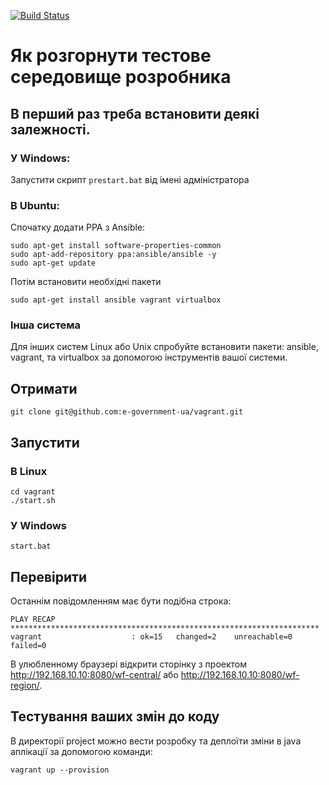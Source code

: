[![Build Status](https://travis-ci.org/e-government-ua/vagrant.svg?branch=master)](https://travis-ci.org/e-government-ua/vagrant)
# Як розгорнути тестове середовище розробника

## В перший раз треба встановити деякі залежності.

### У Windows:
Запустити скрипт `prestart.bat` від імені адміністратора

### В Ubuntu:
Спочатку додати PPA з Ansible:
```
sudo apt-get install software-properties-common
sudo apt-add-repository ppa:ansible/ansible -y
sudo apt-get update
```
Потім встановити необхідні пакети
```
sudo apt-get install ansible vagrant virtualbox
```
### Інша система
Для інших систем Linux або Unix спробуйте встановити пакети: ansible, vagrant, та virtualbox за допомогою інструментів вашої системи.

## Отримати
```
git clone git@github.com:e-government-ua/vagrant.git
```

## Запустити
### В Linux
```
cd vagrant 
./start.sh
```

### У Windows
```
start.bat
```

## Перевірити
Останнім повідомленням має бути подібна строка:
```
PLAY RECAP *********************************************************************
vagrant                    : ok=15   changed=2    unreachable=0    failed=0
```
В улюбленному браузерi відкрити сторінку з проектом http://192.168.10.10:8080/wf-central/ або http://192.168.10.10:8080/wf-region/.

## Тестування ваших змін до коду
В директорії project можно вести розробку та деплоїти зміни в java аплікації за допомогою команди:
```
vagrant up --provision
```
